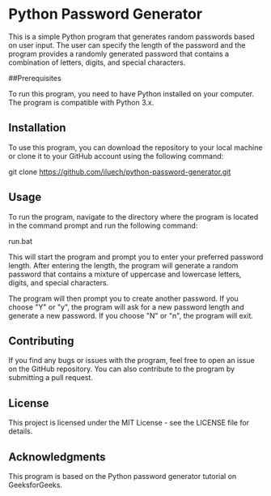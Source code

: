 # Python Password Generator

This is a simple Python program that generates random passwords based on user input. The user can specify the length of the password and the program provides a randomly generated password that contains a combination of letters, digits, and special characters.

##Prerequisites

To run this program, you need to have Python installed on your computer. The program is compatible with Python 3.x.

## Installation

To use this program, you can download the repository to your local machine or clone it to your GitHub account using the following command:

git clone https://github.com/iluech/python-password-generator.git

## Usage

To run the program, navigate to the directory where the program is located in the command prompt and run the following command:

run.bat

This will start the program and prompt you to enter your preferred password length. After entering the length, the program will generate a random password that contains a mixture of uppercase and lowercase letters, digits, and special characters.

The program will then prompt you to create another password. If you choose "Y" or "y", the program will ask for a new password length and generate a new password. If you choose "N" or "n", the program will exit.

## Contributing

If you find any bugs or issues with the program, feel free to open an issue on the GitHub repository. You can also contribute to the program by submitting a pull request.

## License

This project is licensed under the MIT License - see the LICENSE file for details.

## Acknowledgments

This program is based on the Python password generator tutorial on GeeksforGeeks.
